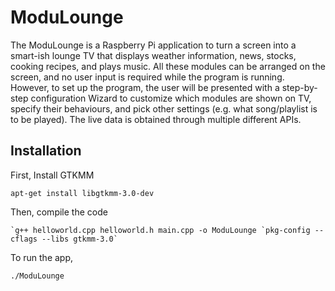 # ModuLounge

The ModuLounge is a Raspberry Pi application to turn a screen into a smart-ish lounge TV that displays weather information, news, stocks, cooking recipes, and plays music. All these modules can be arranged on the screen, and no user input is required while the program is running. However, to set up the program, the user will be presented with a step-by-step configuration Wizard to customize which modules are shown on TV, specify their behaviours, and pick other settings (e.g. what song/playlist is to be played). The live data is obtained through multiple different APIs.

## Installation
First, Install GTKMM

    apt-get install libgtkmm-3.0-dev

Then, compile the code 

    `g++ helloworld.cpp helloworld.h main.cpp -o ModuLounge `pkg-config --cflags --libs gtkmm-3.0`

To run the app, 

    ./ModuLounge

